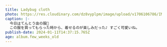 ```yaml
---
title: Ladybug cloth
photo: https://res.cloudinary.com/dz8vyplpm/image/upload/v1706106786/IMG_8326_tngkne.jpg
caption: |-
  今日はてんとう虫の服🐞
  この服を買ってもらった時から、着せるのが楽しみだった♪ すごく可愛いね。
publish-date: 2024-01-11T14:37:15.765Z
age: album.few_weeks_old
---
```

